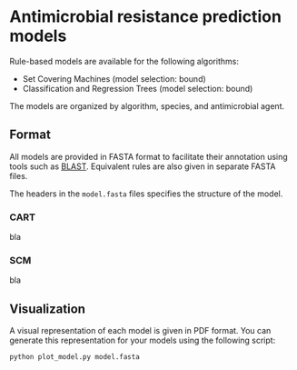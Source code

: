 # Antimicrobial resistance prediction models

Rule-based models are available for the following algorithms:
* Set Covering Machines (model selection: bound)
* Classification and Regression Trees (model selection: bound)

The models are organized by algorithm, species, and antimicrobial agent.


## Format

All models are provided in FASTA format to facilitate their annotation using tools such as [BLAST](https://blast.ncbi.nlm.nih.gov/Blast.cgi?PROGRAM=blastn&PAGE_TYPE=BlastSearch&LINK_LOC=blasthome). Equivalent rules are also given in separate FASTA files.

The headers in the `model.fasta` files specifies the structure of the model.

### CART

bla

### SCM

bla

## Visualization

A visual representation of each model is given in PDF format. You can generate this representation for your models using the following script:

```
python plot_model.py model.fasta
```
